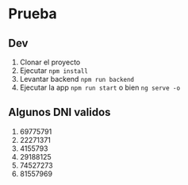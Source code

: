 # Prueba

## Dev

1. Clonar el proyecto
2. Ejecutar ```npm install```
3. Levantar backend ```npm run backend```
4. Ejecutar la app ```npm run start``` o bien ```ng serve -o```

## Algunos DNI validos

1. 69775791
2. 22271371
3. 4155793
4. 29188125
5. 74527273
6. 81557969
